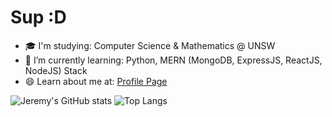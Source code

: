# Sup :D

- 🎓 I'm studying: Computer Science & Mathematics @ UNSW
- 🌱 I’m currently learning: Python, MERN (MongoDB, ExpressJS, ReactJS, NodeJS) Stack
- 😄 Learn about me at: [Profile Page](https://jeremyle56.github.io/profile-page/) 

![Jeremy's GitHub stats](https://github-readme-stats.vercel.app/api?username=jeremyle56&show_icons=true&theme=tokyonight)
![Top Langs](https://github-readme-stats.vercel.app/api/top-langs/?username=jeremyle56&layout=compact&theme=tokyonight)
